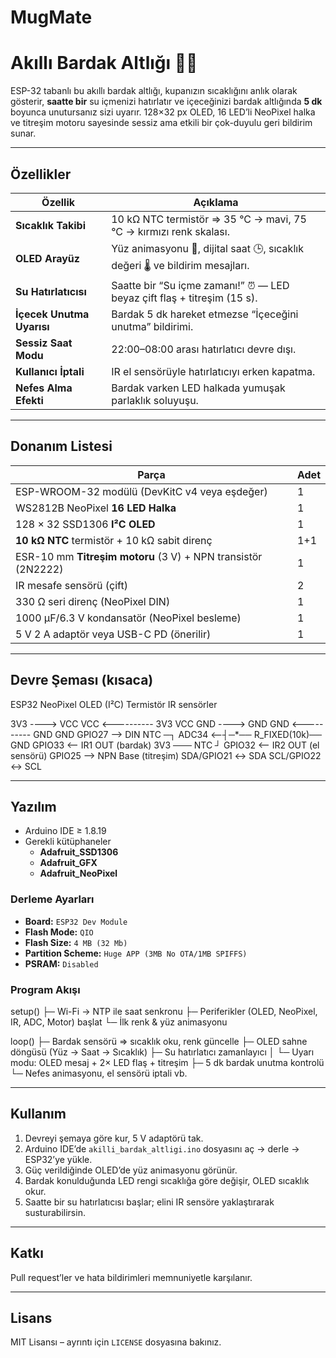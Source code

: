 # MugMate
# Akıllı Bardak Altlığı 🚰🔥

ESP-32 tabanlı bu akıllı bardak altlığı, kupanızın sıcaklığını anlık olarak gösterir, **saatte bir** su içmenizi hatırlatır ve içeceğinizi bardak altlığında **5 dk** boyunca unutursanız sizi uyarır. 128×32 px OLED, 16 LED’li NeoPixel halka ve titreşim motoru sayesinde sessiz ama etkili bir çok-duyulu geri bildirim sunar.

---

## Özellikler
| Özellik | Açıklama |
|---------|----------|
| **Sıcaklık Takibi** | 10 kΩ NTC termistör ⇒ 35 °C → mavi, 75 °C → kırmızı renk skalası. |
| **OLED Arayüz** | Yüz animasyonu 🙂, dijital saat 🕒, sıcaklık değeri 🌡️ ve bildirim mesajları. |
| **Su Hatırlatıcısı** | Saatte bir “Su içme zamanı!” ⏰ — LED beyaz çift flaş + titreşim (15 s). |
| **İçecek Unutma Uyarısı** | Bardak 5 dk hareket etmezse “İçeceğini unutma” bildirimi. |
| **Sessiz Saat Modu** | 22:00–08:00 arası hatırlatıcı devre dışı. |
| **Kullanıcı İptali** | IR el sensörüyle hatırlatıcıyı erken kapatma. |
| **Nefes Alma Efekti** | Bardak varken LED halkada yumuşak parlaklık soluyuşu. |

---

## Donanım Listesi
| Parça | Adet |
|-------|------|
| ESP-WROOM-32 modülü (DevKitC v4 veya eşdeğer) | 1 |
| WS2812B NeoPixel **16 LED Halka** | 1 |
| 128 × 32 SSD1306 **I²C OLED** | 1 |
| **10 kΩ NTC** termistör + 10 kΩ sabit direnç | 1+1 |
| ESR-10 mm **Titreşim motoru** (3 V) + NPN transistör (2N2222) | 1 |
| IR mesafe sensörü (çift) | 2 |
| 330 Ω seri direnç (NeoPixel DIN) | 1 |
| 1000 µF/6.3 V kondansatör (NeoPixel besleme) | 1 |
| 5 V 2 A adaptör veya USB-C PD (önerilir) | 1 |

---

## Devre Şeması (kısaca)
ESP32 NeoPixel OLED (I²C) Termistör IR sensörler

3V3 ----> VCC VCC <---------- 3V3 VCC
GND ----> GND GND <---------- GND GND
GPIO27 --> DIN NTC ─┐
ADC34 <--┤─*── R_FIXED(10k)── GND
GPIO33 <-- IR1 OUT (bardak) 3V3 ─── NTC ┘
GPIO32 <-- IR2 OUT (el sensörü)
GPIO25 --> NPN Base (titreşim)
SDA/GPIO21 ↔ SDA
SCL/GPIO22 ↔ SCL

---

## Yazılım
* Arduino IDE ≥ 1.8.19  
* Gerekli kütüphaneler  
  * **Adafruit_SSD1306**  
  * **Adafruit_GFX**  
  * **Adafruit_NeoPixel**

### Derleme Ayarları
* **Board:** `ESP32 Dev Module`  
* **Flash Mode:** `QIO`  
* **Flash Size:** `4 MB (32 Mb)`  
* **Partition Scheme:** `Huge APP (3MB No OTA/1MB SPIFFS)`  
* **PSRAM:** `Disabled`

### Program Akışı
setup()
├─ Wi-Fi → NTP ile saat senkronu
├─ Periferikler (OLED, NeoPixel, IR, ADC, Motor) başlat
└─ İlk renk & yüz animasyonu

loop()
├─ Bardak sensörü ⇒ sıcaklık oku, renk güncelle
├─ OLED sahne döngüsü (Yüz → Saat → Sıcaklık)
├─ Su hatırlatıcı zamanlayıcı
│ └─ Uyarı modu: OLED mesaj + 2× LED flaş + titreşim
├─ 5 dk bardak unutma kontrolü
└─ Nefes animasyonu, el sensörü iptali vb.

---

## Kullanım
1. Devreyi şemaya göre kur, 5 V adaptörü tak.  
2. Arduino IDE’de `akilli_bardak_altligi.ino` dosyasını aç → derle → ESP32’ye yükle.  
3. Güç verildiğinde OLED’de yüz animasyonu görünür.  
4. Bardak konulduğunda LED rengi sıcaklığa göre değişir, OLED sıcaklık okur.  
5. Saatte bir su hatırlatıcısı başlar; elini IR sensöre yaklaştırarak susturabilirsin.  

---

## Katkı
Pull request’ler ve hata bildirimleri memnuniyetle karşılanır.  

---

## Lisans
MIT Lisansı – ayrıntı için `LICENSE` dosyasına bakınız.
